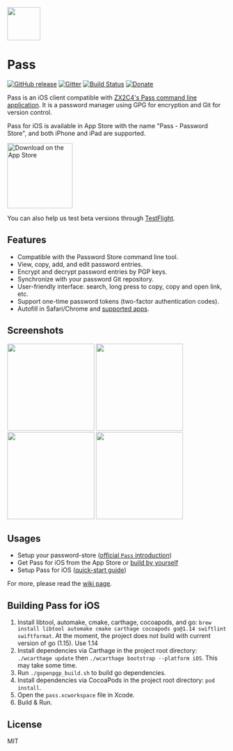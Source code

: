 <img src="icon/icon_round.png" width="76"/>

# Pass
[![GitHub release](https://img.shields.io/github/release/mssun/passforios.svg)](https://github.com/mssun/passforios/releases)
[![Gitter](https://img.shields.io/gitter/room/nwjs/nw.js.svg)](https://gitter.im/passforios/passforios)
[![Build Status](https://travis-ci.org/mssun/passforios.svg?branch=develop)](https://travis-ci.org/mssun/passforios)
[![Donate](https://img.shields.io/badge/paypal-donate-blue.svg)](https://www.paypal.me/mssun)

Pass is an iOS client compatible with [ZX2C4's Pass command line application](http://www.passwordstore.org/).
It is a password manager using GPG for encryption and Git for version control.

Pass for iOS is available in App Store with the name "Pass - Password Store", and both iPhone and iPad are supported.

<p>
<a href="https://itunes.apple.com/us/app/pass-password-store/id1205820573?mt=8"><img alt="Download on the App Store" src="img/app_store_badge.svg" width="150"/></a>
</p>

You can also help us test beta versions through [TestFlight](https://testflight.apple.com/join/whK4zUFG).

## Features

- Compatible with the Password Store command line tool.
- View, copy, add, and edit password entries.
- Encrypt and decrypt password entries by PGP keys.
- Synchronize with your password Git repository.
- User-friendly interface: search, long press to copy, copy and open link, etc.
- Support one-time password tokens (two-factor authentication codes).
- Autofill in Safari/Chrome and [supported apps](https://github.com/agilebits/onepassword-app-extension).

## Screenshots

<p>
<img src="img/screenshot1.png" width="200"/>
<img src="img/screenshot2.png" width="200"/>
<img src="img/screenshot3.png" width="200"/>
<img src="img/screenshot4.png" width="200"/>
</p>

## Usages

- Setup your password-store ([official `Pass` introduction](https://www.passwordstore.org/))
- Get Pass for iOS from the App Store or [build by yourself](https://github.com/mssun/passforios/wiki/Building-Pass-for-iOS)
- Setup Pass for iOS ([quick-start guide](https://github.com/mssun/passforios/wiki#quick-start-guide-for-pass-for-ios))

For more, please read the [wiki page](https://github.com/mssun/passforios/wiki).

## Building Pass for iOS

1. Install libtool, automake, cmake, carthage, cocoapods, and go: `brew install libtool automake cmake carthage cocoapods go@1.14 swiftlint swiftformat`. At the moment, the project does not build with current version of go (1.15). Use 1.14
2. Install dependencies via Carthage in the project root directory: `./wcarthage update` then `./wcarthage bootstrap --platform iOS`. This may take some time.
3. Run `./gopenpgp_build.sh` to build go dependencies.
4. Install dependencies via CocoaPods in the project root directory: `pod install`.
5. Open the `pass.xcworkspace` file in Xcode.
6. Build & Run.

## License

MIT
